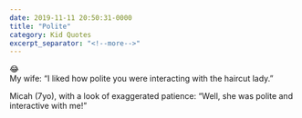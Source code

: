```yaml
---
date: 2019-11-11 20:50:31-0000
title: "Polite"
category: Kid Quotes
excerpt_separator: "<!--more-->"
---
```


😂  
My wife: “I liked how polite you were interacting with the haircut lady.”

Micah (7yo), with a look of exaggerated patience: “Well, she was polite and interactive with me!”
<!--more-->
